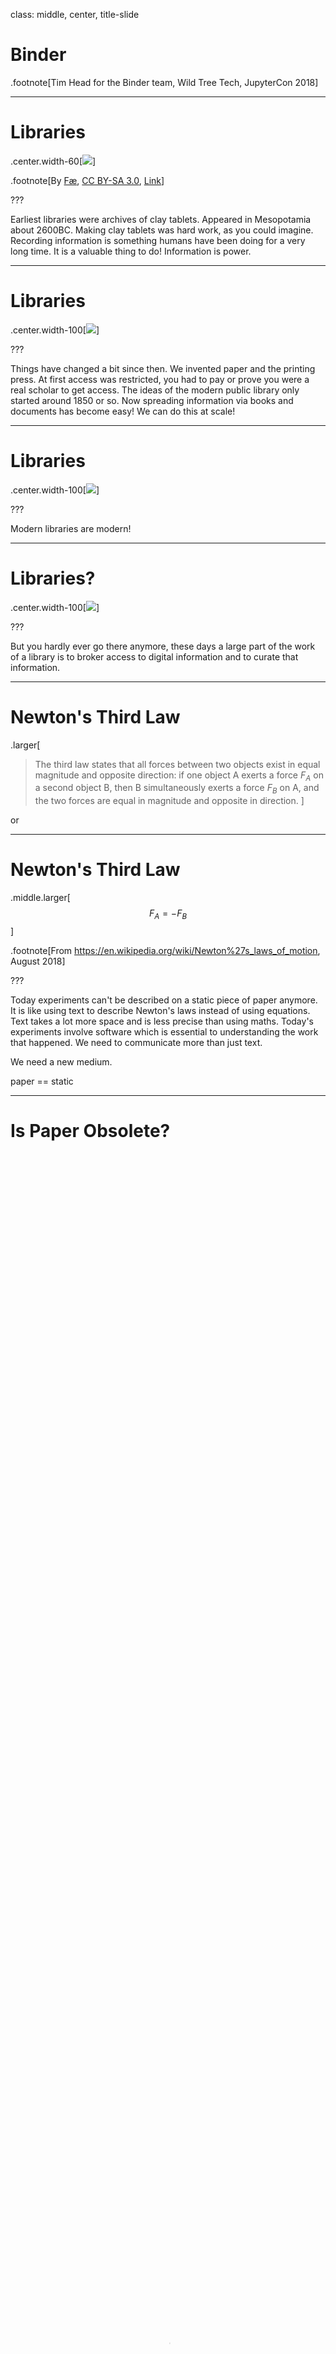 class: middle, center, title-slide

# Binder


.footnote[Tim Head for the Binder team, Wild Tree Tech, JupyterCon 2018]

---

# Libraries

.center.width-60[![](img/Library_of_Ashurbanipal_The_Flood_Tablet.jpg)]

.footnote[By <a href="//commons.wikimedia.org/wiki/User_talk:F%C3%A6" title="User talk:Fæ">Fæ</a>, <a href="https://creativecommons.org/licenses/by-sa/3.0" title="Creative Commons Attribution-Share Alike 3.0">CC BY-SA 3.0</a>, <a href="https://commons.wikimedia.org/w/index.php?curid=10939144">Link</a>]

???

Earliest libraries were archives of clay tablets. Appeared in Mesopotamia about 2600BC. Making clay tablets was hard work, as you could imagine. Recording information is something humans have been doing for a very long time. It is a valuable thing to do! Information is power.

---

# Libraries

.center.width-100[![](img/j-zamora-267753-unsplash.jpg)]

???

Things have changed a bit since then. We invented paper and the printing press.
At first access was restricted, you had to pay or prove you were a real scholar to get access. The ideas of the modern public library only started around 1850 or so.
Now spreading information via books and documents has become easy! We can do this at scale!

---

# Libraries

.center.width-100[![](img/tobias-fischer-185901-unsplash.jpg)]

???

Modern libraries are modern!

---

# Libraries?

.center.width-100[![](img/AI-reproducibility-library.png)]

???

But you hardly ever go there anymore, these days a large part of the work of a library is to broker access to digital information and to curate that information.

---

# Newton's Third Law

.larger[
> The third law states that all forces between two objects exist in equal magnitude and opposite direction: if one object A exerts a force $F_A$ on a second object B, then B simultaneously exerts a force $F_B$ on A, and the two forces are equal in magnitude and opposite in direction.
]

or

---

# Newton's Third Law

.middle.larger[
$$
F_A = -F_B
$$
]

.footnote[From https://en.wikipedia.org/wiki/Newton%27s_laws_of_motion, August 2018]

???

Today experiments can't be described on a static piece of paper anymore. It is like using text to describe Newton's laws instead of using equations. Text takes a lot more space and is less precise than using maths. Today's experiments involve software which is essential to understanding the work that happened. We need to communicate more than just text.

We need a new medium.

paper == static


---

# Is Paper Obsolete?

<video autoplay="autoplay" loop="loop" muted="muted"
      playsinline="playsinline"
      poster="img/SciencePaperFlames-New.jpg"
      style="width:100%; height:100%"
      webkit-playsinline="webkit-playsinline">
  <source src="img/SciencePaperFlames-New.mp4" />
</video>

.footnote[https://www.theatlantic.com/science/archive/2018/04/the-scientific-paper-is-obsolete/556676/]

---

# Going beyond paper

.center.width-90[![](img/visual-question-answering.png)]

???

With just the static paper it isn't actually well defined what they did. This
means that we can't reproduce their work because we don't actually know
what it is they did.

---

# Going beyond paper

.center.width-90[![](img/visual-question-answering-code.png)]

???

We need the code and the environment in which that code was run in order
to have a full definition of what it is they did. Now we can start
discussing about reproducing their work.

---
class: middle, center

# Let's do it

<a href="https://mybinder.org/v2/gh/betatim/tbd-nets/binder?filepath=visualize-output.ipynb" class="center width-50"><img src="https://mybinder.org/badge.svg" alt="Binder"></a>

---

class: middle, center

# That was Binder.

???

This means that producing information is basically free now, but successfully consuming it has never been harder. It is very likely that computer programs played a role in generating that information, so you need to have access to them as well as the text itself

---

class: middle, center

# Today's Talk:
# Running other people's code

---

# Other people's code is ... fun?!

.center.width-70[![](img/python_environment_2x.png)]

.footnote[From https://xkcd.com/1987/]

---

# The IT Department Approach

Your IT department tightly controls what can be installed, there are
approved tools that you shall use.

.center.width-100[![](img/jose-fontano-246362-unsplash.jpg)]

???

Conversations go something like:

**A:** Could we upgrade our scikit-learn version? They fixed several bugs that we have been working around for the last 6 months.

**B:** Any new versions need to be audited first.

**A:** Ok, well, I guess we keep working around the issues then ...

---

# The Wild West Approach

Anything goes, all the modern tools, all the time. This is the frontier!

.center.width-100[![](img/jasper-van-der-meij-97274-unsplash.jpg)]

???

You have discussions like:

**A:** I tried to run your script to generate the charts of our monthly sales numbers. It complains about not finding the Shedazzle shell??

**B:** Ah yeah, Shedazzle is the latest in AI powered productivity shell, everyone is using it now, you should also change. Bash really hurts your productivity.

**A:** Ah ok, so ... uhm I guess I'll try installing Shedazzle then ...

**B:** Make sure to install the latest beta, the current release is a bit flakey.

**A:** Ok ... all I wanted to do is make a few charts ...

---

# The Kitchen Sink Approach

.center.width-80[![](img/Goliat-float-on-10.jpg)]

.footnote[Credit: ENI Norge]

???

Package up everything together with your code. Libraries, dependencies,
everything. Makes a huge bundle.

Technically speaking this is sending a VM or a container image.

---

# The Ikea Manual Approach

.center.width-90[![](img/billy-ikea.jpg)]

???

Deliver the instructions for assembling the kitchen sink approach.

Technically speaking this is like sending a Dockerfile instead of
the built container image.

---

class: middle, center

# Idea: Dockerfiles for everything.

---

# Easy?

.larger[Crafting a good Dockerfile requires significant expertise.]

These are the six lines you need to install one package:

```
RUN apt-get update && \
    apt-get install --yes --no-install-recommends \
*       less && \
    apt-get purge && \
    apt-get clean && \
    rm -rf /var/lib/apt/lists/*
```

---

# Easy?

.larger[Crafting a good Dockerfile requires significant expertise.]

.center.width-60[![](img/Library_of_Ashurbanipal_The_Flood_Tablet.jpg)]

---

# How did that paper do it?

.center.width-100[![](img/tbd-nets-files.png)]

Nothing suspicious to see ...

---

class: middle, center

# repo2docker

---

class: middle, center

# repo2docker builds and runs containers
---

# repo2docker builds and runs containers

Mimics what a human would do:

```
$ git clone https://github.com/davidmascharka/tbd-nets
```
--

Analyse repository:

.center.width-100[![](img/analyse-repo.png)]

---

# repo2docker builds and runs containers

Mimics what a human would do:

```
$ git clone https://github.com/davidmascharka/tbd-nets
```

Analyse repository and install dependencies:

```
$ conda install -f environment.yml
```

--

Start Jupyter notebook:

```
$ jupyter notebook
```

---

# repo2docker understands you

It can parse many different files that specify what dependencies to install.
This means that you can keep working the way you have always been working,
and benefit from `repo2docker` from day one.

Supported configuration files:
.larger[
.left-column[
* `requirements.txt`
* `environment.yml`
* `apt.txt`
* `REQUIRE`
* and more!
]
.right-column[
* `install.R`
* `runtime.txt`
* `postBuild`
* `Dockerfile`
]
]

---

# Back to sharing

```
Hi Tim,

thanks for helping out on our project. To run things
you need to install Docker, repo2docker and then run

repo2docker https://github.com/davidmascharka/tbd-nets

It produces a lot of output but at the end there is
a URL that you need to paste into your browser. That
will show a Jupyter notebook.

Tina
```

.larger[
Can we make it even easier?

Maybe just a link people can click?
]

---

class: middle, center

# Of course!

<a href="https://mybinder.org/v2/gh/betatim/tbd-nets/binder?filepath=visualize-output.ipynb" class="center width-50"><img src="https://mybinder.org/badge.svg" alt="Binder"></a>

---

.center.width-100[![](img/binderhub-screen.png)]


???

Combine `repo2docker` with JupyterHub to build images for any git repository
ondemand.

We call it BinderHub.

---

.center.width-100[![](img/binder-splash.png)]

---

# We have all the pieces

.center[

.width-40[![](img/jupyterhub-logo-trimmed.png)]

.larger[+

repo2docker

+]

.width-40[![](img/kubernetes-logo.svg)]
]

<a class="github-fork-ribbon" href="https://conferences.oreilly.com/jupyter/jup-ny/public/schedule/detail/71218" data-ribbon="Min's talk (2.40pm)" title="Min's talk (2.40pm)">Min's talk (2.40pm)</a>

---

# https://mybinder.org

A public BinderHub operated by the Binder team.

.center.width-100[![](img/mybinder-org.png)]

<a class="github-fork-ribbon" href="https://conferences.oreilly.com/jupyter/jup-ny/public/schedule/detail/68437" data-ribbon="Yuvi's talk (11.55am)" title="Yuvi's talk">Yuvi's talk (11.55am)</a>

---

# Not just Jupyter Frontends

.center.border.width-100[![](img/rstudio-screen.png)]

Also support RShiny, Bokeh apps, appmode, ...

---

# Not just Jupyter Frontends

.center.border.width-100[![](img/spacy-docs.png)]

Also support RShiny, Bokeh apps, appmode, ...

---
class: middle, center

# The People and The Future

---
# Be a Part of the Community!

.center.border.width-100[![](img/jhub-contributors.png)]

* and many more who aren't captured in GitHub history
* Join us at https://github.com/jupyterhub/binder
* Chat with us https://gitter.im/jupyterhub/binder
* Become part of the community!

---

class: middle, center

# 362

---

# Around the world in 80 days

.center.width-90.border[![](img/analytics-users-80days.png)]

In the last 80 days we have had users from almost everywhere on the planet.

???

Some countries we are missing: Cuba, North Korea, Chad, Central African Republic, Western Sahara, Mali, Guinea-Bissau, Eritrea. (Is Spitzbergen a country?)

---

# Showing Off 🎉

About 1.2 million Binders launched since 1st January 2018.

Over 50000 Binders are launched every week.

Daily launches:

.center.border.width-100[![](img/all-users-2018.png)]

---

# A Selection of Users

.center.width-90[![](img/mybinder-users.png)]

Most of the interesting users are in the "long tail", this makes it hard to put them on a slide.

???

https://github.com/wichit2s/programmingfundamentals/ - University course in Thailand

https://github.com/msereiko/coding_workshop - NYC coding for students

https://github.com/AndeanROAD/PythonISYA - Andean Regional Office of Astronomy for Development

https://github.com/Coleridge-Initiative - http://coleridgeinitiative.org/

https://github.com/fboylu/binder - Microsoft internal training event, you've made it when MS asks for your help right?

https://github.com/fonnesbeck/cqs_machine_learning

https://github.com/story645/EAS213
For the CUNY-CREST summer high school research experience (HIRES), 26 NYC students spent about a week learning Python for earth and atmospheric science."
HIRES is the High School Initiative in Remote Sensing of the Earth Systems Engineering and Sciences

---

# Going beyond paper!

<video autoplay="autoplay" loop="loop" muted="muted"
      playsinline="playsinline"
      poster="img/SciencePaperFlames-New.jpg"
      style="width:100%; height:100%"
      webkit-playsinline="webkit-playsinline">
  <source src="img/SciencePaperFlames-New.mp4" />
</video>

.footnote[https://www.theatlantic.com/science/archive/2018/04/the-scientific-paper-is-obsolete/556676/]

---

# Beyond clay tablets

To communicate the ideas of today we need to go beyond "paper".

With Binder the sharing of computational work has left the clay tablet era.

Libraries have always been about curating and spreading knowledge!

--
.larger[
Let's put a BinderHub in every library.
]

.center.width-50[![](img/binder-library.png)]

---

class: middle, center

# One more thing ...
# http://bit.ly/juco18

---

class: bottom, center

# Fin.
